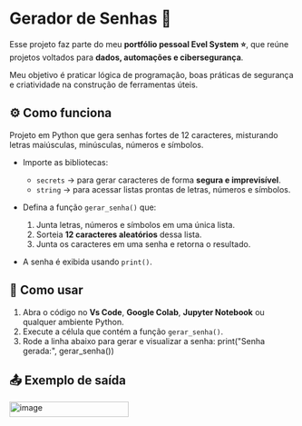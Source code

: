 # Gerador de Senhas 🔐

Esse projeto faz parte do meu **portfólio pessoal Evel System ⭐**, que reúne projetos voltados para **dados, automações e cibersegurança**. 

Meu objetivo é praticar lógica de programação, boas práticas de segurança e criatividade na construção de ferramentas úteis.

## ⚙️ Como funciona

Projeto em Python que gera senhas fortes de 12 caracteres, misturando letras maiúsculas, minúsculas, números e símbolos.

- Importe as bibliotecas:
  - `secrets` → para gerar caracteres de forma **segura e imprevisível**.
  - `string` → para acessar listas prontas de letras, números e símbolos.
    
- Defina a função `gerar_senha()` que:
  1. Junta letras, números e símbolos em uma única lista.
  2. Sorteia **12 caracteres aleatórios** dessa lista.
  3. Junta os caracteres em uma senha e retorna o resultado.
- A senha é exibida usando `print()`.

## 📝 Como usar
1. Abra o código no **Vs Code**, **Google Colab**, **Jupyter Notebook** ou qualquer ambiente Python.
2. Execute a célula que contém a função `gerar_senha()`.
3. Rode a linha abaixo para gerar e visualizar a senha:
    print("Senha gerada:", gerar_senha())

## 📤 Exemplo de saída
<img width="210" height="27" alt="image" src="https://github.com/user-attachments/assets/38b92a3a-04cd-4737-83c8-9b1ccdc11a4d" />


## 
